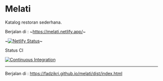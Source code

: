# Melati

Katalog restoran sederhana.

Berjalan di : ~<https://melati.netlify.app/>~

~[![Netlify Status](https://api.netlify.com/api/v1/badges/0e027cb5-33c2-40a7-9c4e-ff694e4ce831/deploy-status)](https://app.netlify.com/sites/melati/deploys)~

Status CI

[![Continuous Integration](https://github.com/fadzikri/melati/actions/workflows/ci.yml/badge.svg)](https://github.com/fadzikri/melati/actions/workflows/ci.yml)

---

Berjalan di : <https://fadzikri.github.io/melati/dist/index.html>
